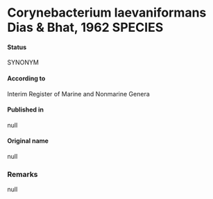 Corynebacterium laevaniformans Dias & Bhat, 1962 SPECIES
=======

#### Status
SYNONYM

#### According to
Interim Register of Marine and Nonmarine Genera

#### Published in
null

#### Original name
null

### Remarks
null